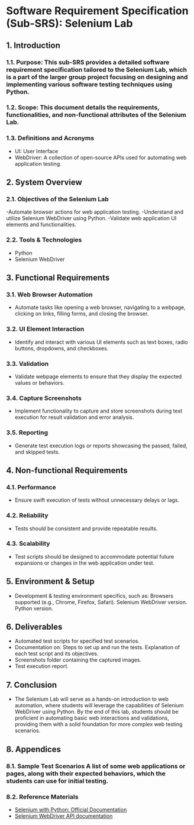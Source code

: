 # Software Requirement Specification (Sub-SRS): Selenium Lab

## 1. Introduction

### 1.1. **Purpose:** This sub-SRS provides a detailed software requirement specification tailored to the Selenium Lab, which is a part of the larger group project focusing on designing and implementing various software testing techniques using Python.

### 1.2. **Scope:** This document details the requirements, functionalities, and non-functional attributes of the Selenium Lab.

### 1.3. **Definitions and Acronyms**

  - UI: User Interface
  - WebDriver: A collection of open-source APIs used for automating web application testing.

## 2. System Overview

### 2.1. Objectives of the Selenium Lab

  -Automate browser actions for web application testing.
  -Understand and utilize Selenium WebDriver using Python.
  -Validate web application UI elements and functionalities.

### 2.2. Tools & Technologies

  - Python
  - Selenium WebDriver

## 3. Functional Requirements

### 3.1. Web Browser Automation

- Automate tasks like opening a web browser, navigating to a webpage, clicking on links, filling forms, and closing the browser.

### 3.2. UI Element Interaction

- Identify and interact with various UI elements such as text boxes, radio buttons, dropdowns, and checkboxes.

### 3.3. Validation

- Validate webpage elements to ensure that they display the expected values or behaviors.

### 3.4. Capture Screenshots

- Implement functionality to capture and store screenshots during test execution for result validation and error analysis.

### 3.5. Reporting

- Generate test execution logs or reports showcasing the passed, failed, and skipped tests.

## 4. Non-functional Requirements

### 4.1. Performance

- Ensure swift execution of tests without unnecessary delays or lags.

### 4.2. Reliability

- Tests should be consistent and provide repeatable results.

### 4.3. Scalability

- Test scripts should be designed to accommodate potential future expansions or changes in the web application under test.

## 5. Environment & Setup

- Development & testing environment specifics, such as:
        Browsers supported (e.g., Chrome, Firefox, Safari).
        Selenium WebDriver version.
        Python version.

## 6. Deliverables

  - Automated test scripts for specified test scenarios.
  - Documentation on:
        Steps to set up and run the tests.
        Explanation of each test script and its objectives.
  - Screenshots folder containing the captured images.
  - Test execution report.

## 7. Conclusion 
- The Selenium Lab will serve as a hands-on introduction to web automation, where students will leverage the capabilities of Selenium WebDriver using Python. By the end of this lab, students should be proficient in automating basic web interactions and validations, providing them with a solid foundation for more complex web testing scenarios.

## 8. Appendices

### 8.1. Sample Test Scenarios A list of some web applications or pages, along with their expected behaviors, which the students can use for initial testing.
### 8.2. Reference Materials
 - [Selenium with Python: Official Documentation](https://selenium-python.readthedocs.io/)
 - [Selenium WebDriver API documentation](https://www.selenium.dev/selenium/docs/api/py/index.html)
